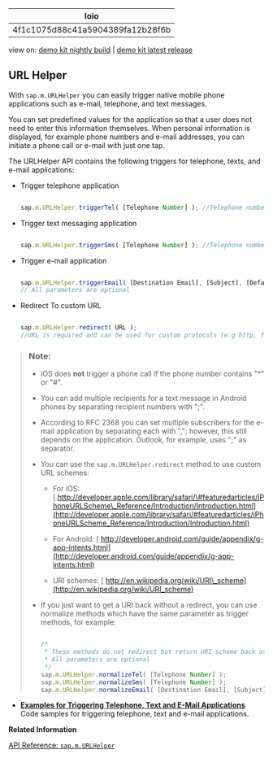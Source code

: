 <!-- loio4f1c1075d88c41a5904389fa12b28f6b -->

| loio |
| -----|
| 4f1c1075d88c41a5904389fa12b28f6b |

<div id="loio">

view on: [demo kit nightly build](https://openui5nightly.hana.ondemand.com/#/topic/4f1c1075d88c41a5904389fa12b28f6b) | [demo kit latest release](https://openui5.hana.ondemand.com/#/topic/4f1c1075d88c41a5904389fa12b28f6b)</div>

## URL Helper

With `sap.m.URLHelper` you can easily trigger native mobile phone applications such as e-mail, telephone, and text messages.

You can set predefined values for the application so that a user does not need to enter this information themselves. When personal information is displayed, for example phone numbers and e-mail addresses, you can initiate a phone call or e-mail with just one tap.

The URLHelper API contains the following triggers for telephone, texts, and e-mail applications:

-   Trigger telephone application

    ``` js
    
    sap.m.URLHelper.triggerTel( [Telephone Number] ); //Telephone number is optional
    ```

-   Trigger text messaging application

    ``` js
    
    sap.m.URLHelper.triggerSms( [Telephone Number] ); //Telephone number is optional
    ```

-   Trigger e-mail application

    ``` js
    
    sap.m.URLHelper.triggerEmail( [Destination Email], [Subject], [Default Message Text], [CC], [BCC] ); 
    // All parameters are optional
    ```

-   Redirect To custom URL

    ``` js
    
    sap.m.URLHelper.redirect( URL ); 
    //URL is required and can be used for custom protocols (e.g http, ftp, ...)
    ```


> ### Note:  
> -   iOS does **not** trigger a phone call if the phone number contains "\*" or "\#".
> 
> -   You can add multiple recipients for a text message in Android phones by separating recipient numbers with ";".
> 
> -   According to RFC 2368 you can set multiple subscribers for the e-mail application by separating each with ","; however, this still depends on the application. Outlook, for example, uses ";" as separator.
> 
> -   You can use the `sap.m.URLHelper.redirect` method to use custom URL schemes:
> 
>     -   For iOS: [ http://developer.apple.com/library/safari/\#featuredarticles/iPhoneURLScheme\_Reference/Introduction/Introduction.html](http://developer.apple.com/library/safari/#featuredarticles/iPhoneURLScheme_Reference/Introduction/Introduction.html)
> 
>     -   For Android: [ http://developer.android.com/guide/appendix/g-app-intents.html](http://developer.android.com/guide/appendix/g-app-intents.html) 
> 
>     -   URI schemes: [ http://en.wikipedia.org/wiki/URI\_scheme](http://en.wikipedia.org/wiki/URI_scheme)
> 
> 
> -   If you just want to get a URI back without a redirect, you can use normalize methods which have the same parameter as trigger methods, for example:
> 
>     ``` js
>     
>     /*
>      * These methods do not redirect but return URI scheme back as string.
>      * All parameters are optional
>      */
>     sap.m.URLHelper.normalizeTel( [Telephone Number] );
>     sap.m.URLHelper.normalizeSms( [Telephone Number] );
>     sap.m.URLHelper.normalizeEmail( [Destination Email], [Subject], [Default Message Text], [CC], [BCC] );  
>     ```

-   **[Examples for Triggering Telephone, Text and E-Mail Applications](Examples_for_Triggering_Telephone_Text_and_E_Mail_Applications_021ac23.md "Code samples for triggering telephone, text and e-mail applications.")**  
Code samples for triggering telephone, text and e-mail applications.

**Related Information**  


[API Reference: `sap.m.URLHelper`](https://openui5.hana.ondemand.com/#/api/sap.m.URLHelper)

